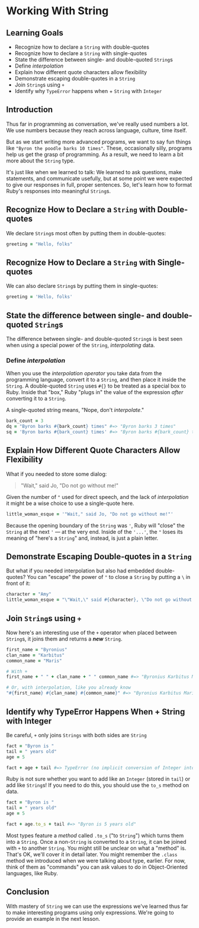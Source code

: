 # Working With String

## Learning Goals

* Recognize how to declare a `String` with double-quotes
* Recognize how to declare a `String` with single-quotes
* State the difference between single- and double-quoted `String`s
* Define _interpolation_
* Explain how different quote characters allow flexibility
* Demonstrate escaping double-quotes in a `String`
* Join `String`s using `+`
* Identify why `TypeError` happens when + `String` with `Integer`

## Introduction

Thus far in programming as conversation, we've really used numbers a lot. We
use numbers because they reach across language, culture, time itself.

But as we start writing more advanced programs, we want to say fun things like
`"Byron the poodle barks 10 times"`. These, occasionally silly, programs help us
get the grasp of programming. As a result, we need to learn a bit more about
the `String` type.

It's just like when we learned to talk: We learned to ask questions, make
statements, and communicate usefully, but at some point we were expected to
give our responses in full, proper sentences. So, let's learn how to format
Ruby's responses into meaningful `String`s.

## Recognize How to Declare a `String` with Double-quotes

We declare `String`s most often by putting them in double-quotes:

```ruby
greeting = "Hello, folks"
```

## Recognize How to Declare a `String` with Single-quotes

We can also declare `String`s by putting them in single-quotes:

```ruby
greeting = 'Hello, folks'
```

## State the difference between single- and double-quoted `String`s

The difference between single- and double-quoted `String`s is best seen when
using a special power of the `String`, _interpolating_ data.
 
### Define _interpolation_

When you use the _interpolation operator_ you take data from the programming
language, convert it to a `String`, and then place it inside the `String`.  A
double-quoted `String` uses `#{}` to be treated as a special box to Ruby.
Inside that "box," Ruby "plugs in" the value of the expression _after_
converting it to a `String`.

A single-quoted string means, "Nope, don't _interpolate_."

```ruby
bark_count = 3
dq = "Byron barks #{bark_count} times" #=> "Byron barks 3 times"
sq = 'Byron barks #{bark_count} times' #=> "Byron barks #{bark_count} times"
```

## Explain How Different Quote Characters Allow Flexibility

What if you needed to store some dialog:

> "Wait," said Jo, "Do not go without me!"

Given the number of `"` used for direct speech, and the lack of _interpolation_
it might be a wise choice to use a single-quote here.

```ruby
little_woman_esque = '"Wait," said Jo, "Do not go without me!"'
```

Because the opening boundary of the `String` was `'`, Ruby will "close" the
`String` at the next `'` &mdash; at the very end. Inside of the `'...'`, the
`"` loses its meaning of "here's a `String`" and, instead, is just a plain
letter.

## Demonstrate Escaping Double-quotes in a `String`

But what if you needed interpolation but also had embedded double-quotes? You
can "escape" the power of `"` to close a `String` by putting a `\` in front of
it:

```ruby
character = "Amy"
little_woman_esque = "\"Wait,\" said #{character}, \"Do not go without me!\""
```

## Join `String`s using `+`

Now here's an interesting use of the `+` operator when placed between
`String`s, it joins them and returns a ***new*** `String`.

```ruby
first_name = "Byronius"
clan_name = "Karbitus"
common_name = "Maris"

# With +
first_name + " " + clan_name + " " common_name #=> "Byronius Karbitus Maris"

# Or, with interpolation, like you already know
"#{first_name} #{clan_name} #{common_name}" #=> "Byronius Karbitus Maris"
```

## Identify why TypeError Happens When + String with Integer

Be careful, `+` only joins `Strings` with both sides are `String`

```ruby
fact = "Byron is "
tail = " years old"
age = 5

fact + age + tail #=> TypeError (no implicit conversion of Integer into String)
```

Ruby is not sure whether you want to add like an `Integer` (stored in `tail`)
or add like `String`s! If you need to do this, you should use the `to_s` method
on data.

```ruby
fact = "Byron is "
tail = " years old"
age = 5

fact + age.to_s + tail #=> "Byron is 5 years old"
```

Most types feature a _method_ called `.to_s` ("to `String`") which turns them
into a `String`.  Once a non-`String` is converted to a `String`, it can be
joined with `+` to another `String`. You might still be unclear on what a
"method" is. That's OK, we'll cover it in detail later.  You might remember the
`.class` method we introduced when we were talking about type, earlier. For
now, think of them as "commands" you can ask values to do in Object-Oriented
languages, like Ruby.

## Conclusion

With mastery of `String` we can use the expressions we've learned thus far to
make interesting programs using only expressions. We're going to provide an
example in the next lesson.
